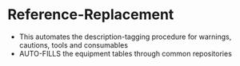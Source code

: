 # Reference-Replacement
- This automates the description-tagging procedure for warnings, cautions, tools and consumables
- AUTO-FILLS the equipment tables through common repositories
